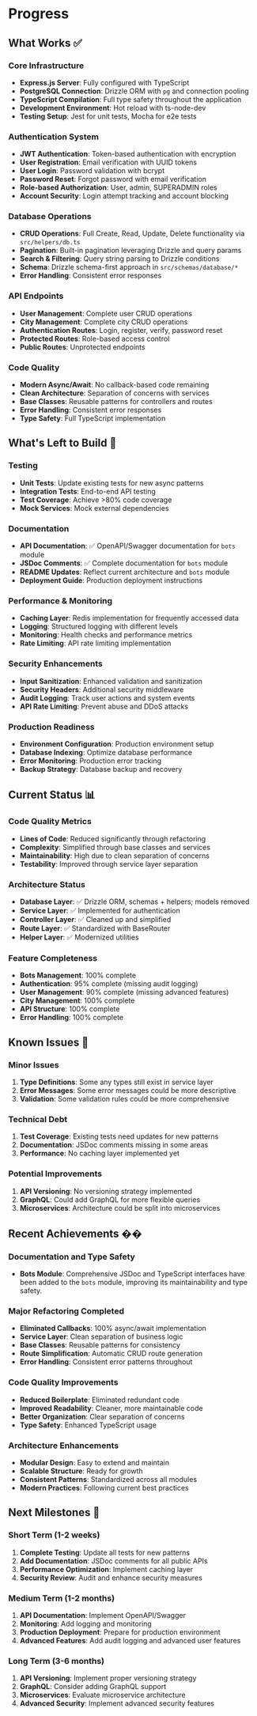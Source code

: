 # Progress

## What Works ✅

### Core Infrastructure
- **Express.js Server**: Fully configured with TypeScript
- **PostgreSQL Connection**: Drizzle ORM with `pg` and connection pooling
- **TypeScript Compilation**: Full type safety throughout the application
- **Development Environment**: Hot reload with ts-node-dev
- **Testing Setup**: Jest for unit tests, Mocha for e2e tests

### Authentication System
- **JWT Authentication**: Token-based authentication with encryption
- **User Registration**: Email verification with UUID tokens
- **User Login**: Password validation with bcrypt
- **Password Reset**: Forgot password with email verification
- **Role-based Authorization**: User, admin, SUPERADMIN roles
- **Account Security**: Login attempt tracking and account blocking

### Database Operations
- **CRUD Operations**: Full Create, Read, Update, Delete functionality via `src/helpers/db.ts`
- **Pagination**: Built-in pagination leveraging Drizzle and query params
- **Search & Filtering**: Query string parsing to Drizzle conditions
- **Schema**: Drizzle schema-first approach in `src/schemas/database/*`
- **Error Handling**: Consistent error responses

### API Endpoints
- **User Management**: Complete user CRUD operations
- **City Management**: Complete city CRUD operations
- **Authentication Routes**: Login, register, verify, password reset
- **Protected Routes**: Role-based access control
- **Public Routes**: Unprotected endpoints

### Code Quality
- **Modern Async/Await**: No callback-based code remaining
- **Clean Architecture**: Separation of concerns with services
- **Base Classes**: Reusable patterns for controllers and routes
- **Error Handling**: Consistent error responses
- **Type Safety**: Full TypeScript implementation

## What's Left to Build 🚧

### Testing
- **Unit Tests**: Update existing tests for new async patterns
- **Integration Tests**: End-to-end API testing
- **Test Coverage**: Achieve >80% code coverage
- **Mock Services**: Mock external dependencies

### Documentation
- **API Documentation**: ✅ OpenAPI/Swagger documentation for `bots` module
- **JSDoc Comments**: ✅ Complete documentation for `bots` module
- **README Updates**: Reflect current architecture and `bots` module
- **Deployment Guide**: Production deployment instructions

### Performance & Monitoring
- **Caching Layer**: Redis implementation for frequently accessed data
- **Logging**: Structured logging with different levels
- **Monitoring**: Health checks and performance metrics
- **Rate Limiting**: API rate limiting implementation

### Security Enhancements
- **Input Sanitization**: Enhanced validation and sanitization
- **Security Headers**: Additional security middleware
- **Audit Logging**: Track user actions and system events
- **API Rate Limiting**: Prevent abuse and DDoS attacks

### Production Readiness
- **Environment Configuration**: Production environment setup
- **Database Indexing**: Optimize database performance
- **Error Monitoring**: Production error tracking
- **Backup Strategy**: Database backup and recovery

## Current Status 📊

### Code Quality Metrics
- **Lines of Code**: Reduced significantly through refactoring
- **Complexity**: Simplified through base classes and services
- **Maintainability**: High due to clean separation of concerns
- **Testability**: Improved through service layer separation

### Architecture Status
- **Database Layer**: ✅ Drizzle ORM, schemas + helpers; models removed
- **Service Layer**: ✅ Implemented for authentication
- **Controller Layer**: ✅ Cleaned up and simplified
- **Route Layer**: ✅ Standardized with BaseRouter
- **Helper Layer**: ✅ Modernized utilities

### Feature Completeness
- **Bots Management**: 100% complete
- **Authentication**: 95% complete (missing audit logging)
- **User Management**: 90% complete (missing advanced features)
- **City Management**: 100% complete
- **API Structure**: 100% complete
- **Error Handling**: 100% complete

## Known Issues 🔧

### Minor Issues
1. **Type Definitions**: Some any types still exist in service layer
2. **Error Messages**: Some error messages could be more descriptive
3. **Validation**: Some validation rules could be more comprehensive

### Technical Debt
1. **Test Coverage**: Existing tests need updates for new patterns
2. **Documentation**: JSDoc comments missing in some areas
3. **Performance**: No caching layer implemented yet

### Potential Improvements
1. **API Versioning**: No versioning strategy implemented
2. **GraphQL**: Could add GraphQL for more flexible queries
3. **Microservices**: Architecture could be split into microservices

## Recent Achievements ��

### Documentation and Type Safety
- **Bots Module**: Comprehensive JSDoc and TypeScript interfaces have been added to the `bots` module, improving its maintainability and type safety.

### Major Refactoring Completed
- **Eliminated Callbacks**: 100% async/await implementation
- **Service Layer**: Clean separation of business logic
- **Base Classes**: Reusable patterns for consistency
- **Route Simplification**: Automatic CRUD route generation
- **Error Handling**: Consistent error patterns throughout

### Code Quality Improvements
- **Reduced Boilerplate**: Eliminated redundant code
- **Improved Readability**: Cleaner, more maintainable code
- **Better Organization**: Clear separation of concerns
- **Type Safety**: Enhanced TypeScript usage

### Architecture Enhancements
- **Modular Design**: Easy to extend and maintain
- **Scalable Structure**: Ready for growth
- **Consistent Patterns**: Standardized across all modules
- **Modern Practices**: Following current best practices

## Next Milestones 🎯

### Short Term (1-2 weeks)
1. **Complete Testing**: Update all tests for new patterns
2. **Add Documentation**: JSDoc comments for all public APIs
3. **Performance Optimization**: Implement caching layer
4. **Security Review**: Audit and enhance security measures

### Medium Term (1-2 months)
1. **API Documentation**: Implement OpenAPI/Swagger
2. **Monitoring**: Add logging and monitoring
3. **Production Deployment**: Prepare for production environment
4. **Advanced Features**: Add audit logging and advanced user features

### Long Term (3-6 months)
1. **API Versioning**: Implement proper versioning strategy
2. **GraphQL**: Consider adding GraphQL support
3. **Microservices**: Evaluate microservice architecture
4. **Advanced Security**: Implement advanced security features
